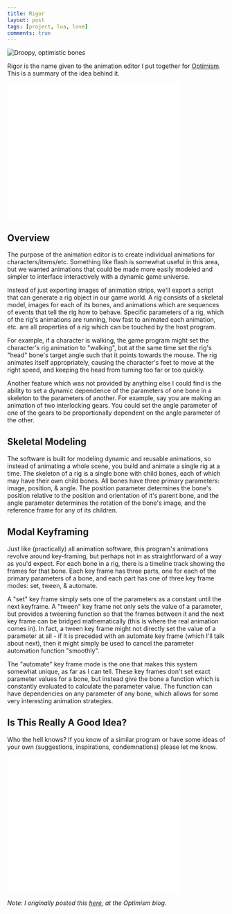 ```yaml
---
title: Rigor
layout: post
tags: [project, lua, love]
comments: true
---
```


![Droopy, optimistic bones](http://thebestofallpossiblegames.com/media/img/posts/droopy_optimistic_bones.png)

Rigor is the name given to the animation editor I put together for [Optimism](http://thebestofallpossiblegames.com). This is a summary of the idea behind it.

<iframe width="400" height="315" src="//www.youtube.com/embed/mD6fc2aANv0" frameborder="0" allowfullscreen></iframe>

## Overview
The purpose of the animation editor is to create individual animations for characters/items/etc. Something like flash is somewhat useful in this area, but we wanted animations that could be made more easily modeled and simpler to interface interactively with a dynamic game universe.

Instead of just exporting images of animation strips, we'll export a script that can generate a rig object in our game world. A rig consists of a skeletal model, images for each of its bones, and animations which are sequences of events that tell the rig how to behave. Specific parameters of a rig, which of the rig's animations are running, how fast to animated each animation, etc. are all properties of a rig which can be touched by the host program.

For example, if a character is walking, the game program might set the character's rig animation to "walking", but at the same time set the rig's "head" bone's target angle such that it points towards the mouse. The rig animates itself appropriately, causing the character's feet to move at the right speed, and keeping the head from turning too far or too quickly.

Another feature which was not provided by anything else I could find is the ability to set a dynamic dependence of the parameters of one bone in a skeleton to the parameters of another. For example, say you are making an animation of two interlocking gears. You could set the angle parameter of one of the gears to be proportionally dependent on the angle parameter of the other.

## Skeletal Modeling
The software is built for modeling dynamic and reusable animations, so instead of animating a whole scene, you build and animate a single rig at a time. The skeleton of a rig is a single bone with child bones, each of which may have their own child bones. All bones have three primary parameters: image, position, & angle. The position parameter determines the bone's position relative to the position and orientation of it's parent bone, and the angle parameter determines the rotation of the bone's image, and the reference frame for any of its children.

## Modal Keyframing
Just like (practically) all animation software, this program's animations revolve around key-framing, but perhaps not in as straightforward of a way as you'd expect. For each bone in a rig, there is a timeline track showing the frames for that bone. Each key frame has three parts, one for each of the primary parameters of a bone, and each part has one of three key frame modes: set, tween, & automate.

A "set" key frame simply sets one of the parameters as a constant until the next keyframe. A "tween" key frame not only sets the value of a parameter, but provides a tweening function so that the frames between it and the next key frame can be bridged mathematically (this is where the real animation comes in). In fact, a tween key frame might not directly set the value of a parameter at all - if it is preceded with an automate key frame (which I'll talk about next), then it might simply be used to cancel the parameter automation function "smoothly".

The "automate" key frame mode is the one that makes this system somewhat unique, as far as I can tell. These key frames don't set exact parameter values for a bone, but instead give the bone a function which is constantly evaluated to calculate the parameter value. The function can have dependencies on any parameter of any bone, which allows for some very interesting animation strategies.

## Is This Really A Good Idea?
Who the hell knows? If you know of a similar program or have some ideas of your own (suggestions, inspirations, condemnations) please let me know.

<iframe width="400" height="315" src="//www.youtube.com/embed/VibbhGsDavU" frameborder="0" allowfullscreen></iframe>

_Note: I originally posted this [here](http://thebestofallpossiblegames.com/blog/animation-concepts/), at the Optimism blog._